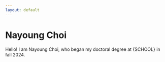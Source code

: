 ```yaml
---
layout: default
---
```


# Nayoung Choi

Hello! I am Nayoung Choi, who began my doctoral degree at {SCHOOL} in fall 2024.